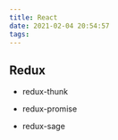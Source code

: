 ```yaml
---
title: React
date: 2021-02-04 20:54:57
tags:
---
```


## Redux

* redux-thunk

* redux-promise

* redux-sage